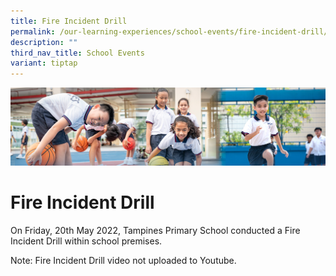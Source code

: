 ```yaml
---
title: Fire Incident Drill
permalink: /our-learning-experiences/school-events/fire-incident-drill/
description: ""
third_nav_title: School Events
variant: tiptap
---
```

![](/images/Our%20Learning%20Experiences.jpg)

Fire Incident Drill
===================

On Friday, 20th May 2022, Tampines Primary School conducted a Fire Incident Drill within school premises.

Note: Fire Incident Drill video not uploaded to Youtube.